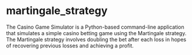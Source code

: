 # martingale_strategy
The Casino Game Simulator is a Python-based command-line application that simulates a simple casino betting game using the Martingale strategy. The Martingale strategy involves doubling the bet after each loss in hopes of recovering previous losses and achieving a profit.
